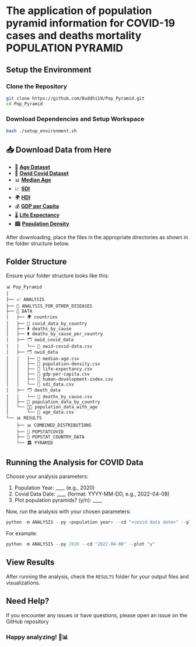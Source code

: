 # The application of population pyramid information for COVID-19 cases and deaths mortality POPULATION PYRAMID


## Setup the Environment

### Clone the Repository
```bash
git clone https://github.com/Buddhi19/Pop_Pyramid.git
cd Pop_Pyramid
```

### Download Dependencies and Setup Workspace
```bash
bash ./setup_environment.sh
```

## 📥 Download Data from Here

- 👶 [**Age Dataset**](https://population.un.org/wpp2019/Download/Standard/CSV/)
- 🦠 [**Owid Covid Dataset**](https://github.com/owid/covid-19-data/blob/master/public/data/owid-covid-data.csv)
- 📊 [**Median Age**](https://ourworldindata.org/grapher/median-age?tab=table)
- 📈 [**SDI**](https://www.graham-center.org/maps-data-tools/social-deprivation-index.html)
- 🌍 [**HDI**](https://ourworldindata.org/grapher/human-development-index?tab=table)
- 💰 [**GDP per Capita**](https://ourworldindata.org/grapher/gdp-per-capita-maddison?tab=table)
- 🌡️ [**Life Expectancy**](https://ourworldindata.org/grapher/life-expectancy?tab=table)
- 🏙️ [**Population Density**](https://ourworldindata.org/grapher/population-density?tab=table)

After downloading, place the files in the appropriate directories as shown in the folder structure below.

## Folder Structure

Ensure your folder structure looks like this:

```
📊 Pop_Pyramid
│
├── 📈 ANALYSIS
├── 🔬 ANALYSIS_FOR_OTHER_DISEASES
├── 📁 DATA
│   ├── 🌍 countries
│   ├── 🦠 covid_data_by_country
│   ├── ⚰️ deaths_by_cause
│   ├── ⚰️ deaths_by_cause_per_country
│   ├── 🗂️ owid_covid_data
│   │   └── 📄 owid-covid-data.csv
│   ├── 🗂️ owid_data
│   │   ├── 📄 median-age.csv
│   │   ├── 📄 population-density.csv
│   │   ├── 📄 life-expectancy.csv
│   │   ├── 📄 gdp-per-capita.csv
│   │   ├── 📄 human-development-index.csv
│   │   └── 📄 sdi_data.csv
│   ├── 🗂️ death_data
│   │   └── 📄 deaths_by_cause.csv
│   ├── 👥 population_data_by_country
│   └── 👶👴 population_data_with_age
│       └── 📄 age_data.csv
└── 📊 RESULTS
    ├── 📊 COMBINED_DISTRIBUTIONS
    ├── 🧮 POPSTATCOVID
    ├── 🧮 POPSTAT_COUNTRY_DATA
    └── 🏛️ PYRAMID
```

## Running the Analysis for COVID Data

Choose your analysis parameters:

1. Population Year: ____ (e.g., 2020)
2. Covid Data Date: ____ (format: YYYY-MM-DD, e.g., 2022-04-08)
3. Plot population pyramids? (y/n): ____

Now, run the analysis with your chosen parameters:

```python
python -m ANALYSIS --py <population year> --cd "<covid data date>" --plot "<y/n>"
```

For example:
```python
python -m ANALYSIS --py 2020 --cd "2022-04-08" --plot "y"
```

## View Results

After running the analysis, check the `RESULTS` folder for your output files and visualizations.

## Need Help?

If you encounter any issues or have questions, please open an issue on the GitHub repository

### Happy analyzing! 🚀📊